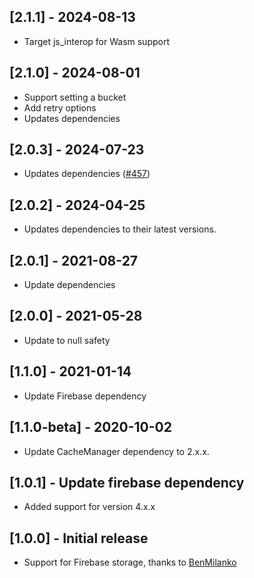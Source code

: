 ## [2.1.1] - 2024-08-13

* Target js_interop for Wasm support

## [2.1.0] - 2024-08-01

* Support setting a bucket
* Add retry options
* Updates dependencies

## [2.0.3] - 2024-07-23

* Updates dependencies ([#457](https://github.com/Baseflow/flutter_cache_manager/pull/457))

## [2.0.2] - 2024-04-25

* Updates dependencies to their latest versions.

## [2.0.1] - 2021-08-27

* Update dependencies

## [2.0.0] - 2021-05-28

* Update to null safety

## [1.1.0] - 2021-01-14

* Update Firebase dependency

## [1.1.0-beta] - 2020-10-02

* Update CacheManager dependency to 2.x.x.

## [1.0.1] - Update firebase dependency

* Added support for version 4.x.x

## [1.0.0] - Initial release

* Support for Firebase storage, thanks to [BenMilanko](https://github.com/bpmil3)
